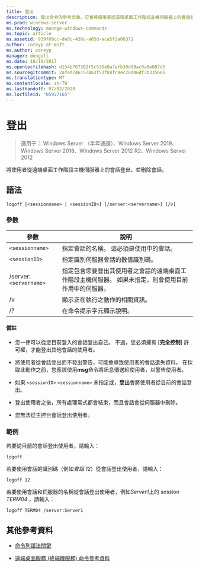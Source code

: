 ```yaml
---
title: 登出
description: 登出命令的參考文章，它會將使用者從遠端桌面工作階段主機伺服器上的會話登出，並刪除會話。
ms.prod: windows-server
ms.technology: manage-windows-commands
ms.topic: article
ms.assetid: 939f09cc-de8c-436c-a05d-aca5f2a06371
author: coreyp-at-msft
ms.author: coreyp
manager: dongill
ms.date: 10/16/2017
ms.openlocfilehash: d154b767302f5c536e0a7efb30d99ac0a8e087d5
ms.sourcegitcommit: 2afed2461574a3f53f84fc9ec28d86df3b335685
ms.translationtype: MT
ms.contentlocale: zh-TW
ms.lasthandoff: 07/02/2020
ms.locfileid: "85927165"
---
```

# <a name="logoff"></a>登出

> 適用于： Windows Server （半年通道）、Windows Server 2019、Windows Server 2016、Windows Server 2012 R2、Windows Server 2012

將使用者從遠端桌面工作階段主機伺服器上的會話登出，並刪除會話。

## <a name="syntax"></a>語法
```
logoff [<sessionname> | <sessionID>] [/server:<servername>] [/v]
```

### <a name="parameters"></a>參數

| 參數 | 說明 |
| --------- | ----------- |
| `<sessionname>` | 指定會話的名稱。 這必須是使用中的會話。|
| `<sessionID>` | 指定識別伺服器會話的數值識別碼。 |
| /server:`<servername>` | 指定包含您要登出其使用者之會話的遠端桌面工作階段主機伺服器。 如果未指定，則會使用目前作用中的伺服器。 |
| /v | 顯示正在執行之動作的相關資訊。 |
| /? | 在命令提示字元顯示說明。 |

#### <a name="remarks"></a>備註

- 您一律可以從您目前登入的會話登出自己。 不過，您必須擁有 [**完全控制**] 許可權，才能登出其他會話的使用者。

- 將使用者從會話登出而不發出警告，可能會導致使用者的會話遺失資料。 在採取此動作之前，您應該使用**msg**命令將訊息傳送給使用者，以警告使用者。

- 如果 `<sessionID>` `<sessionname>` 未指定或，**登出**會將使用者從目前的會話登出。

- 登出使用者之後，所有處理常式都會結束，而且會話會從伺服器中刪除。

- 您無法從主控台會話登出使用者。

### <a name="examples"></a>範例

若要從目前的會話登出使用者，請輸入：

```
logoff
```

若要使用會話的識別碼（例如*會話 12*）從會話登出使用者，請輸入：

```
logoff 12
```

若要使用會話和伺服器的名稱從會話登出使用者，例如*Server1*上的 session *TERM04* ，請輸入：

```
logoff TERM04 /server:Server1
```

## <a name="additional-references"></a>其他參考資料

- [命令列語法關鍵](command-line-syntax-key.md)

- [遠端桌面服務 (終端機服務) 命令參考資料](remote-desktop-services-terminal-services-command-reference.md)
